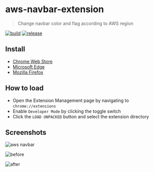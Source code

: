# aws-navbar-extension

> Change navbar color and flag according to AWS region

[![build](https://img.shields.io/github/workflow/status/nalbam/aws-navbar-extension/build?label=build&style=for-the-badge&logo=github)](https://github.com/nalbam/aws-navbar-extension/actions/workflows/push.yaml)
[![release](https://img.shields.io/github/v/release/nalbam/aws-navbar-extension?style=for-the-badge&logo=github)](https://github.com/nalbam/aws-navbar-extension/releases)

## Install

* [Chrome Web Store](https://chrome.google.com/webstore/detail/aws-colorful-navbar/kgifmgnlchjjippdpkblbdlfidcpceme)
* [Microsoft Edge](https://chrome.google.com/webstore/detail/aws-colorful-navbar/kgifmgnlchjjippdpkblbdlfidcpceme)
* [Mozilla Firefox](https://addons.mozilla.org/firefox/addon/aws-colorful-navbar/)

## How to load

* Open the Extension Management page by navigating to `chrome://extensions`
* Enable `Developer Mode` by clicking the toggle switch
* Click the `LOAD UNPACKED` button and select the extension directory

## Screenshots

![aws navbar](images/screenshot.png)

![before](images/aws-navbar-extension-00.png)

![after](images/aws-navbar-extension-01.png)
